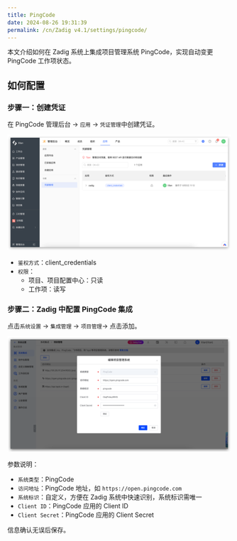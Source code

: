 ```yaml
---
title: PingCode
date: 2024-08-26 19:31:39
permalink: /cn/Zadig v4.1/settings/pingcode/
---
```


本文介绍如何在 Zadig 系统上集成项目管理系统 PingCode，实现自动变更 PingCode 工作项状态。

## 如何配置

### 步骤一：创建凭证

在 PingCode 管理后台 -> `应用` -> `凭证管理`中创建凭证。

![PingCode](../../../../_images/pingcode_1.png)

- `鉴权方式`：client_credentials
- `权限`：
    - 项目、项目配置中心：只读
    - 工作项：读写

### 步骤二：Zadig 中配置 PingCode 集成

点击`系统设置` -> `集成管理`  -> `项目管理`-> 点击添加。

![PingCode](../../../../_images/pingcode_2.png)

参数说明：
- `系统类型`：PingCode
- `访问地址`：PingCode 地址，如 `https://open.pingcode.com`
- `系统标识`：自定义，方便在 Zadig 系统中快速识别，系统标识需唯一
- `Client ID`：PingCode 应用的 Client ID
- `Client Secret`：PingCode 应用的 Client Secret

信息确认无误后保存。
